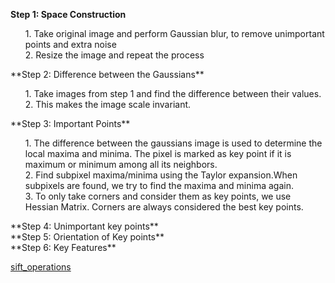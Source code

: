 **Step 1: Space Construction**<br>
<ol>
  1. Take original image and perform Gaussian blur, to remove unimportant points and extra noise<br>
  2. Resize the image and repeat the process<br>
</ol>
**Step 2: Difference between the Gaussians**<br>
<ol>
  1. Take images from step 1 and find the difference between their values.<br>
  2. This makes the image scale invariant.<br>
</ol>
**Step 3: Important Points**<br>
<ol>
  1. The difference between the gaussians image is used to determine the local maxima and minima. The pixel is marked as key point if it is maximum or minimum among all its neighbors.<br>
  2. Find subpixel maxima/minima using the Taylor expansion.When subpixels are found, we try to find the maxima and minima again.<br>
  3. To only take corners and consider them as key points, we use Hessian Matrix. Corners are always considered the best key points.<br> 
</ol>
**Step 4: Unimportant key points**<br>
**Step 5: Orientation of Key points**<br>
**Step 6: Key Features**<br>

[sift_operations](https://github.com/madhuragandhe/Image_Processing/blob/master/MachineLearning_Concepts/SIFT/sift_operations.py)
